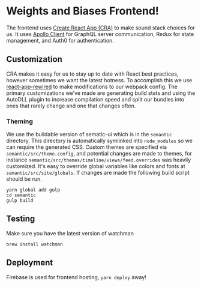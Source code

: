 # Weights and Biases Frontend!

The frontend uses [Create React App (CRA)](https://github.com/facebookincubator/create-react-app) to make sound stack choices for us.  It uses [Apollo Client](http://dev.apollodata.com) for GraphQL server communication, Redux for state management, and Auth0 for authentication.

## Customization

CRA makes it easy for us to stay up to date with React best practices, however sometimes we want the latest hotness.  To accomplish this we use [react-app-rewired](https://github.com/timarney/react-app-rewired) to make modifications to our webpack config.  The primary customizations we've made are generating build stats and using the AutoDLL plugin to increase compilation speed and split our bundles into ones that rarely change and one that changes often.

### Theming

We use the buildable version of sematic-ui which is in the `semantic` directory.  This directory is automatically symlinked into `node_modules` so we can require the generated CSS.  Custom themes are specified via `semantic/src/theme.config`, and potential changes are made to themes, for instance `semantic/src/themes/timeline/views/feed.overrides` was heavily customized.  It's easy to override global variables like colors and fonts at `semantic/src/site/globals`.  If changes are made the following build script should be run.

```shell
yarn global add gulp
cd semantic
gulp build
```

## Testing

Make sure you have the latest version of watchman

```shell
brew install watchman
```

## Deployment

Firebase is used for frontend hosting, `yarn deploy` away!
